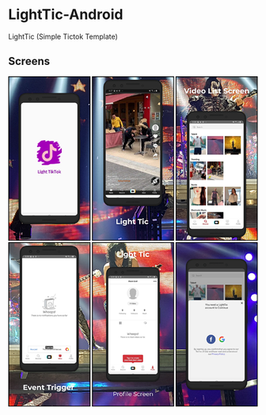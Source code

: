 # LightTic-Android
LightTic (Simple Tictok Template)

## Screens

![screen1](https://github.com/BlackGold-1989/LightTic-Android/blob/main/screen1_m.png)
![screen2](https://github.com/BlackGold-1989/LightTic-Android/blob/main/screen2_m.png)
